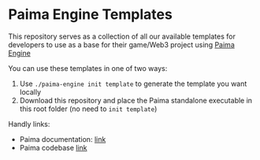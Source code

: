 # Paima Engine Templates

This repository serves as a collection of all our available templates for developers to use as a base for their game/Web3 project using [Paima Engine](https://paimastudios.com/)

You can use these templates in one of two ways:
1. Use `./paima-engine init template` to generate the template you want locally
2. Download this repository and place the Paima standalone executable in this root folder (no need to `init template`)

Handly links:
- Paima documentation: [link](https://docs.paimastudios.com)
- Paima codebase [link](https://github.com/PaimaStudios/paima-engine/)
